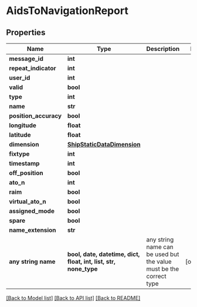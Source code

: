 # AidsToNavigationReport


## Properties
Name | Type | Description | Notes
------------ | ------------- | ------------- | -------------
**message_id** | **int** |  | 
**repeat_indicator** | **int** |  | 
**user_id** | **int** |  | 
**valid** | **bool** |  | 
**type** | **int** |  | 
**name** | **str** |  | 
**position_accuracy** | **bool** |  | 
**longitude** | **float** |  | 
**latitude** | **float** |  | 
**dimension** | [**ShipStaticDataDimension**](ShipStaticDataDimension.md) |  | 
**fixtype** | **int** |  | 
**timestamp** | **int** |  | 
**off_position** | **bool** |  | 
**ato_n** | **int** |  | 
**raim** | **bool** |  | 
**virtual_ato_n** | **bool** |  | 
**assigned_mode** | **bool** |  | 
**spare** | **bool** |  | 
**name_extension** | **str** |  | 
**any string name** | **bool, date, datetime, dict, float, int, list, str, none_type** | any string name can be used but the value must be the correct type | [optional]

[[Back to Model list]](../README.md#documentation-for-models) [[Back to API list]](../README.md#documentation-for-api-endpoints) [[Back to README]](../README.md)


